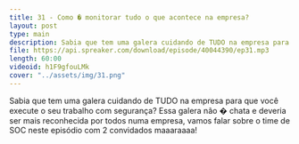 ```yaml
---
title: 31 - Como � monitorar tudo o que acontece na empresa?
layout: post
type: main
description: Sabia que tem uma galera cuidando de TUDO na empresa para que você execute o seu trabalho com segurança? Essa galera não � chata e deveria ser mais reconhecida por todos numa empresa, vamos falar sobre o time de SOC neste episódio com 2 convidados maaaraaaa!
file: https://api.spreaker.com/download/episode/40044390/ep31.mp3
length: 60:00
videoid: h1F9gfouLMk
cover: "../assets/img/31.png"
---
```


Sabia que tem uma galera cuidando de TUDO na empresa para que você execute o seu trabalho com segurança? Essa galera não � chata e deveria ser mais reconhecida por todos numa empresa, vamos falar sobre o time de SOC neste episódio com 2 convidados maaaraaaa!